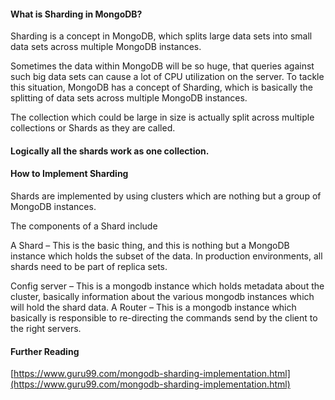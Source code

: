 #### What is Sharding in MongoDB?

Sharding is a concept in MongoDB, which splits large data sets into small data sets across multiple MongoDB instances.

Sometimes the data within MongoDB will be so huge, that queries against such big data sets can cause a lot of CPU utilization on the server. To tackle this situation, MongoDB has a concept of Sharding, which is basically the splitting of data sets across multiple MongoDB instances.

The collection which could be large in size is actually split across multiple collections or Shards as they are called.

#### Logically all the shards work as one collection.

#### How to Implement Sharding

Shards are implemented by using clusters which are nothing but a group of MongoDB instances.

The components of a Shard include

A Shard – This is the basic thing, and this is nothing but a MongoDB instance which holds the subset of the data. In production environments, all shards need to be part of replica sets.

Config server – This is a mongodb instance which holds metadata about the cluster, basically information about the various mongodb instances which will hold the shard data.
A Router – This is a mongodb instance which basically is responsible to re-directing the commands send by the client to the right servers.

#### Further Reading

[https://www.guru99.com/mongodb-sharding-implementation.html](https://www.guru99.com/mongodb-sharding-implementation.html)